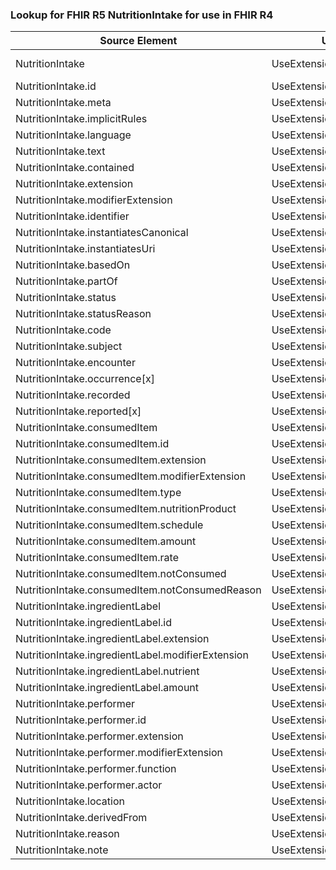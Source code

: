 ### Lookup for FHIR R5 NutritionIntake for use in FHIR R4

| Source Element | Usage | Target |
| -------------- | ----- | ------ |
| NutritionIntake | UseExtension | http://hl7.org/fhir/5.0/StructureDefinition/extension-NutritionIntake |
| NutritionIntake.id | UseExtensionFromAncestor | - |
| NutritionIntake.meta | UseExtensionFromAncestor | - |
| NutritionIntake.implicitRules | UseExtensionFromAncestor | - |
| NutritionIntake.language | UseExtensionFromAncestor | - |
| NutritionIntake.text | UseExtensionFromAncestor | - |
| NutritionIntake.contained | UseExtensionFromAncestor | - |
| NutritionIntake.extension | UseExtensionFromAncestor | - |
| NutritionIntake.modifierExtension | UseExtensionFromAncestor | - |
| NutritionIntake.identifier | UseExtensionFromAncestor | - |
| NutritionIntake.instantiatesCanonical | UseExtensionFromAncestor | - |
| NutritionIntake.instantiatesUri | UseExtensionFromAncestor | - |
| NutritionIntake.basedOn | UseExtensionFromAncestor | - |
| NutritionIntake.partOf | UseExtensionFromAncestor | - |
| NutritionIntake.status | UseExtensionFromAncestor | - |
| NutritionIntake.statusReason | UseExtensionFromAncestor | - |
| NutritionIntake.code | UseExtensionFromAncestor | - |
| NutritionIntake.subject | UseExtensionFromAncestor | - |
| NutritionIntake.encounter | UseExtensionFromAncestor | - |
| NutritionIntake.occurrence[x] | UseExtensionFromAncestor | - |
| NutritionIntake.recorded | UseExtensionFromAncestor | - |
| NutritionIntake.reported[x] | UseExtensionFromAncestor | - |
| NutritionIntake.consumedItem | UseExtensionFromAncestor | - |
| NutritionIntake.consumedItem.id | UseExtensionFromAncestor | - |
| NutritionIntake.consumedItem.extension | UseExtensionFromAncestor | - |
| NutritionIntake.consumedItem.modifierExtension | UseExtensionFromAncestor | - |
| NutritionIntake.consumedItem.type | UseExtensionFromAncestor | - |
| NutritionIntake.consumedItem.nutritionProduct | UseExtensionFromAncestor | - |
| NutritionIntake.consumedItem.schedule | UseExtensionFromAncestor | - |
| NutritionIntake.consumedItem.amount | UseExtensionFromAncestor | - |
| NutritionIntake.consumedItem.rate | UseExtensionFromAncestor | - |
| NutritionIntake.consumedItem.notConsumed | UseExtensionFromAncestor | - |
| NutritionIntake.consumedItem.notConsumedReason | UseExtensionFromAncestor | - |
| NutritionIntake.ingredientLabel | UseExtensionFromAncestor | - |
| NutritionIntake.ingredientLabel.id | UseExtensionFromAncestor | - |
| NutritionIntake.ingredientLabel.extension | UseExtensionFromAncestor | - |
| NutritionIntake.ingredientLabel.modifierExtension | UseExtensionFromAncestor | - |
| NutritionIntake.ingredientLabel.nutrient | UseExtensionFromAncestor | - |
| NutritionIntake.ingredientLabel.amount | UseExtensionFromAncestor | - |
| NutritionIntake.performer | UseExtensionFromAncestor | - |
| NutritionIntake.performer.id | UseExtensionFromAncestor | - |
| NutritionIntake.performer.extension | UseExtensionFromAncestor | - |
| NutritionIntake.performer.modifierExtension | UseExtensionFromAncestor | - |
| NutritionIntake.performer.function | UseExtensionFromAncestor | - |
| NutritionIntake.performer.actor | UseExtensionFromAncestor | - |
| NutritionIntake.location | UseExtensionFromAncestor | - |
| NutritionIntake.derivedFrom | UseExtensionFromAncestor | - |
| NutritionIntake.reason | UseExtensionFromAncestor | - |
| NutritionIntake.note | UseExtensionFromAncestor | - |
